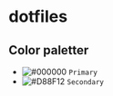 # dotfiles

## Color paletter

- ![#000000](https://img.shields.io/static/v1?label=&message=000000&color=000000) `Primary`
- ![#D88F12](https://img.shields.io/static/v1?label=&message=D88F12&color=D88F12) `Secondary`
